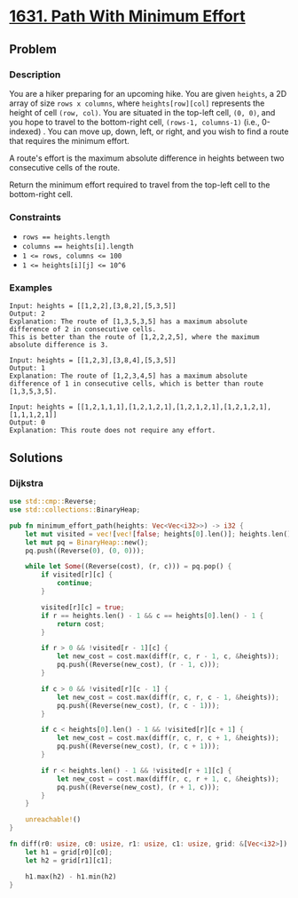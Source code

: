 # [1631. Path With Minimum Effort](https://leetcode.com/problems/path-with-minimum-effort/)

## Problem

### Description

You are a hiker preparing for an upcoming hike. You are given `heights`, a 2D
array of size `rows x columns`, where `heights[row][col]` represents the height
of cell `(row, col)`. You are situated in the top-left cell, `(0, 0)`, and you
hope to travel to the bottom-right cell, `(rows-1, columns-1)` (i.e., 0-indexed)
. You can move up, down, left, or right, and you wish to find a route that
requires the minimum effort.

A route's effort is the maximum absolute difference in heights between two
consecutive cells of the route.

Return the minimum effort required to travel from the top-left cell to the
bottom-right cell.

### Constraints

* `rows == heights.length`
* `columns == heights[i].length`
* `1 <= rows, columns <= 100`
* `1 <= heights[i][j] <= 10^6`

### Examples

```text
Input: heights = [[1,2,2],[3,8,2],[5,3,5]]
Output: 2
Explanation: The route of [1,3,5,3,5] has a maximum absolute difference of 2 in consecutive cells.
This is better than the route of [1,2,2,2,5], where the maximum absolute difference is 3.
```

```text
Input: heights = [[1,2,3],[3,8,4],[5,3,5]]
Output: 1
Explanation: The route of [1,2,3,4,5] has a maximum absolute difference of 1 in consecutive cells, which is better than route [1,3,5,3,5].
```

```text
Input: heights = [[1,2,1,1,1],[1,2,1,2,1],[1,2,1,2,1],[1,2,1,2,1],[1,1,1,2,1]]
Output: 0
Explanation: This route does not require any effort.
```

## Solutions

### Dijkstra

```rust
use std::cmp::Reverse;
use std::collections::BinaryHeap;

pub fn minimum_effort_path(heights: Vec<Vec<i32>>) -> i32 {
    let mut visited = vec![vec![false; heights[0].len()]; heights.len()];
    let mut pq = BinaryHeap::new();
    pq.push((Reverse(0), (0, 0)));

    while let Some((Reverse(cost), (r, c))) = pq.pop() {
        if visited[r][c] {
            continue;
        }

        visited[r][c] = true;
        if r == heights.len() - 1 && c == heights[0].len() - 1 {
            return cost;
        }

        if r > 0 && !visited[r - 1][c] {
            let new_cost = cost.max(diff(r, c, r - 1, c, &heights));
            pq.push((Reverse(new_cost), (r - 1, c)));
        }

        if c > 0 && !visited[r][c - 1] {
            let new_cost = cost.max(diff(r, c, r, c - 1, &heights));
            pq.push((Reverse(new_cost), (r, c - 1)));
        }

        if c < heights[0].len() - 1 && !visited[r][c + 1] {
            let new_cost = cost.max(diff(r, c, r, c + 1, &heights));
            pq.push((Reverse(new_cost), (r, c + 1)));
        }

        if r < heights.len() - 1 && !visited[r + 1][c] {
            let new_cost = cost.max(diff(r, c, r + 1, c, &heights));
            pq.push((Reverse(new_cost), (r + 1, c)));
        }
    }

    unreachable!()
}

fn diff(r0: usize, c0: usize, r1: usize, c1: usize, grid: &[Vec<i32>]) -> i32 {
    let h1 = grid[r0][c0];
    let h2 = grid[r1][c1];

    h1.max(h2) - h1.min(h2)
}
```

